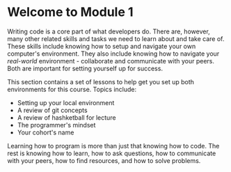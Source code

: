 # Welcome to Module 1

Writing code is a core part of what developers do. There are, however, many
other related skills and tasks we need to learn about and take care of. These
skills include knowing how to setup and navigate your own computer's
environment. They also include knowing how to navigate your _real-world_
environment - collaborate and communicate with your peers. Both are important
for setting yourself up for success.

This section contains a set of lessons to help get you set up both environments
for this course. Topics include:

* Setting up your local environment
* A review of git concepts
* A review of hashketball for lecture
* The programmer's mindset
* Your cohort's name

Learning how to program is more than just that knowing how to code. The rest is
knowing how to learn, how to ask questions, how to communicate with your peers,
how to find resources, and how to solve problems.
